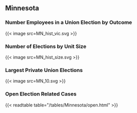 ##  Minnesota

### Number Employees in a Union Election by Outcome
{{< image src=MN_hist_vic.svg >}}

### Number of Elections by Unit Size
{{< image src=MN_hist_size.svg >}}

### Largest Private Union Elections
{{< image src=MN_10.svg >}}

### Open Election Related Cases
{{< readtable table="/tables/Minnesota/open.html" >}}

